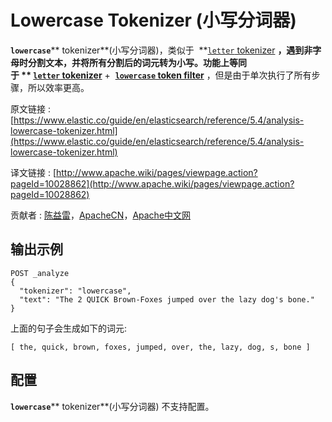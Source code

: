 # Lowercase Tokenizer (小写分词器)

**`lowercase`**** tokenizer**(小写分词器)，类似于  **[`letter` tokenizer](https://www.elastic.co/guide/en/elasticsearch/reference/5.4/analysis-letter-tokenizer.html "Letter Tokenizer") **，遇到非字母时分割文本，并将所有分割后的词元转为小写。功能上等同于 ** [`letter` tokenizer](https://www.elastic.co/guide/en/elasticsearch/reference/5.4/analysis-letter-tokenizer.html "Letter Tokenizer")** +  **[`lowercase` token filter](https://www.elastic.co/guide/en/elasticsearch/reference/5.4/analysis-lowercase-tokenfilter.html "Lowercase Token Filter")** ，但是由于单次执行了所有步骤，所以效率更高。

原文链接 : [https://www.elastic.co/guide/en/elasticsearch/reference/5.4/analysis-lowercase-tokenizer.html](https://www.elastic.co/guide/en/elasticsearch/reference/5.4/analysis-lowercase-tokenizer.html)

译文链接 : [http://www.apache.wiki/pages/viewpage.action?pageId=10028862](http://www.apache.wiki/pages/viewpage.action?pageId=10028862)

贡献者 : [陈益雷](/display/~chenyilei)，[ApacheCN](/display/~apachecn)，[Apache中文网](/display/~apachechina)

## **输出示例**

```
POST _analyze
{
  "tokenizer": "lowercase",
  "text": "The 2 QUICK Brown-Foxes jumped over the lazy dog's bone."
}
```

上面的句子会生成如下的词元:

```
[ the, quick, brown, foxes, jumped, over, the, lazy, dog, s, bone ]
```

## **配置**

**`lowercase`**** tokenizer**(小写分词器) 不支持配置。